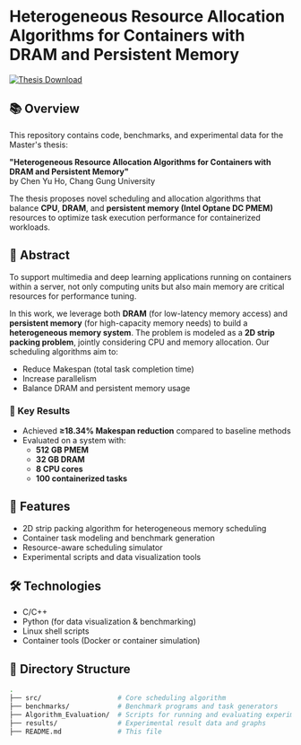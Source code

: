 # Heterogeneous Resource Allocation Algorithms for Containers with DRAM and Persistent Memory

[![Thesis Download](https://img.shields.io/badge/Thesis-Link-blue)](https://thesis.lib.cgu.edu.tw/thesis/detail/8c690681238af8f2441d3ee285ab9604/)

## 📚 Overview

This repository contains code, benchmarks, and experimental data for the Master's thesis:

**"Heterogeneous Resource Allocation Algorithms for Containers with DRAM and Persistent Memory"**  
by Chen Yu Ho, Chang Gung University

The thesis proposes novel scheduling and allocation algorithms that balance **CPU**, **DRAM**, and **persistent memory (Intel Optane DC PMEM)** resources to optimize task execution performance for containerized workloads.

## 🧠 Abstract

To support multimedia and deep learning applications running on containers within a server, not only computing units but also main memory are critical resources for performance tuning.

In this work, we leverage both **DRAM** (for low-latency memory access) and **persistent memory** (for high-capacity memory needs) to build a **heterogeneous memory system**. The problem is modeled as a **2D strip packing problem**, jointly considering CPU and memory allocation. Our scheduling algorithms aim to:

- Reduce Makespan (total task completion time)
- Increase parallelism
- Balance DRAM and persistent memory usage

### 🔬 Key Results

- Achieved **≥18.34% Makespan reduction** compared to baseline methods
- Evaluated on a system with:
  - **512 GB PMEM**
  - **32 GB DRAM**
  - **8 CPU cores**
  - **100 containerized tasks**

## 🚀 Features

- 2D strip packing algorithm for heterogeneous memory scheduling
- Container task modeling and benchmark generation
- Resource-aware scheduling simulator
- Experimental scripts and data visualization tools

## 🛠️ Technologies

- C/C++
- Python (for data visualization & benchmarking)
- Linux shell scripts
- Container tools (Docker or container simulation)

## 📁 Directory Structure

```bash
.
├── src/                   # Core scheduling algorithm 
├── benchmarks/            # Benchmark programs and task generators
├── Algorithm_Evaluation/  # Scripts for running and evaluating experiments
├── results/               # Experimental result data and graphs
├── README.md              # This file
